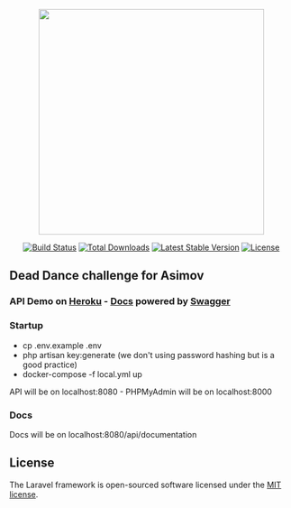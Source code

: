 <p align="center"><a href="https://laravel.com" target="_blank"><img src="https://raw.githubusercontent.com/laravel/art/master/logo-lockup/5%20SVG/2%20CMYK/1%20Full%20Color/laravel-logolockup-cmyk-red.svg" width="400"></a></p>

<p align="center">
<a href="https://travis-ci.org/laravel/framework"><img src="https://travis-ci.org/laravel/framework.svg" alt="Build Status"></a>
<a href="https://packagist.org/packages/laravel/framework"><img src="https://img.shields.io/packagist/dt/laravel/framework" alt="Total Downloads"></a>
<a href="https://packagist.org/packages/laravel/framework"><img src="https://img.shields.io/packagist/v/laravel/framework" alt="Latest Stable Version"></a>
<a href="https://packagist.org/packages/laravel/framework"><img src="https://img.shields.io/packagist/l/laravel/framework" alt="License"></a>
</p>

## Dead Dance challenge for Asimov

### API Demo on [Heroku]() - [Docs]() powered by [Swagger](https://swagger.io/solutions/api-documentation/)

### Startup

-   cp .env.example .env
-   php artisan key:generate (we don't using password hashing but is a good practice)
-   docker-compose -f local.yml up

API will be on localhost:8080 - PHPMyAdmin will be on localhost:8000

### Docs

Docs will be on localhost:8080/api/documentation

## License

The Laravel framework is open-sourced software licensed under the [MIT license](https://opensource.org/licenses/MIT).
